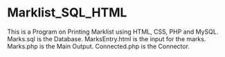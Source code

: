 # Marklist_SQL_HTML
This is a Program on Printing Marklist using HTML, CSS, PHP and MySQL. 
Marks.sql is the Database. 
MarksEntry.html is the input for the marks. 
Marks.php is the Main Output. 
Connected.php is the Connector.

